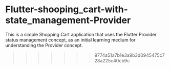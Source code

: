# Flutter-shooping_cart-with-state_management-Provider
This is a simple Shopping Cart application that uses the Flutter Provider status management concept, as an initial learning medium for understanding the Provider concept.
>>>>>>> 9774a51a7b1e3a9b3d0945475c728a225c40cb9c

